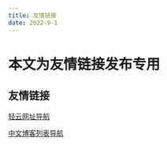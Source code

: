 ```yaml
---
title: 友情链接
date: 2022-9-1
---
```

# 本文为友情链接发布专用

## 友情链接

[轻云网址导航](https://redish111.github.io)

[中文博客列表导航](https://zhblogs.ohyee.cc/?from=blogchy.vercel.app)
